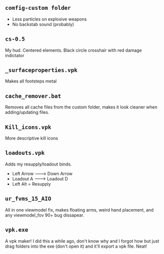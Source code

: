 ## `comfig-custom folder`

- Less particles on explosive weapons
- No backstab sound (probably)

## `cs-0.5`

My hud. Centered elements. Black circle crosshair with red damage indictator

## `_surfaceproperties.vpk`

Makes all footsteps metal

## `cache_remover.bat`

Removes all cache files from the custom folder, makes it look cleaner when adding/updating files.

## `Kill_icons.vpk`

More descriptive kill icons

## `loadouts.vpk`

Adds my resupply/loadout binds.

- Left Arrow ---> Down Arrow
- Loadout A ---> Loadout D
- Left Alt = Resupply

## `ur_fvms_15_AIO`

All in one viewmodel fix, makes floating arms, weird hand placement, and any viewmodel_fov 90+ bug dissapear.

## `vpk.exe`

A vpk maker! I did this a while ago, don't know why and I forgot how but just drag folders into the exe (don't open it) and it'll export a vpk file. Neat!
